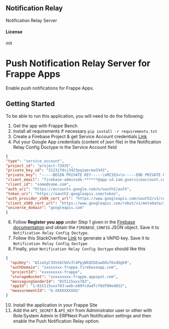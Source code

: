 ## Notification Relay

Notification Relay Server

#### License

mit

# Push Notification Relay Server for Frappe Apps
Enable push notifications for Frappe Apps.

## Getting Started
To be able to run this application, you will need to do the following:

1. Get the app with Frappe Bench
2. Install all requirements if necessary `pip install -r requirements.txt`
4. Create a Firebase Project & get Service Account credentials [Link](https://sharma-vikashkr.medium.com/firebase-how-to-setup-a-firebase-service-account-836a70bb6646)
5. Put your Google App credentials (content of json file) in the Notification Relay Config Doctype in the Service Account field
  ``` json
{
  "type": "service_account",
  "project_id": "project-72035",
  "private_key_id": "3123jfdsj3423pqiwerew3343",
  "private_key": "-----BEGIN PRIVATE KEY-----\nMIIEU=\n-----END PRIVATE KEY-----\n",
  "client_email": "firebase-adminsdk-******@app-id.iam.gserviceaccount.com",
  "client_id": "some@some.com",
  "auth_uri": "https://accounts.google.com/o/oauth2/auth",
  "token_uri": "https://oauth2.googleapis.com/token",
  "auth_provider_x509_cert_url": "https://www.googleapis.com/oauth2/v1/certs",
  "client_x509_cert_url": "https://www.googleapis.com/robot/v1/metadata/x509/firebase-adminsdk-xvc8f%40cxzler-72035.iam.gserviceaccount.com",
  "universe_domain": "googleapis.com"
}
  ```
6. Follow **Register you app** under Step 1 given in the [Firebase documentation](https://firebase.google.com/docs/web/setup#register-app) and obtain the `FIREBASE_CONFIG` JSON object. Save it to `Notification Relay Config Doctype`.
7.  Follow this StackOverflow [Link](https://stackoverflow.com/a/54996207) to generate a VAPID key. Save it to `Notification Relay Config Doctype`
9.  Finally, your `Notification Relay Config Doctype` should like this
``` json
{
  "apiKey": "AIzaSyC3UVxbCkUv3l4PpyWkQZGEuwOds76sdUgk0",
  "authDomain": "xxxxxxxx-frappe.firebaseapp.com",
  "projectId": "xxxxxxxxx-frappe",
  "storageBucket": "xxxxxxxxx-frappe.appspot.com",
  "messagingSenderId": "815115xxx703",
  "appId": "1:815115xxx703:web:e89fcdadfcf8df09e4852",
  "measurementId": "G-XXXXXXXXXG"
}
```
10. Install the application in your Frappe Site
11. Add the `API_SECRET` & `API_KEY` from Administrator user or other with Role:System Admin  in ERPNext Push Notification settings and then enable the Push Notification Relay option.

